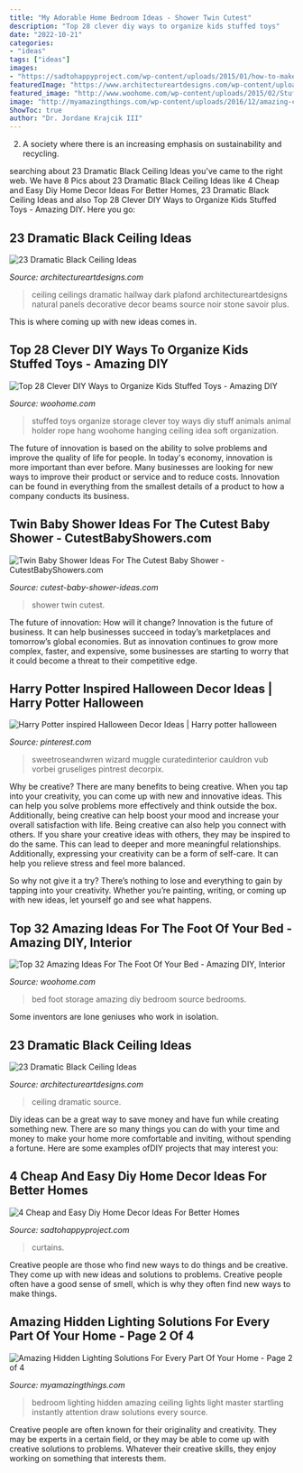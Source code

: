 ```yaml
---
title: "My Adorable Home Bedroom Ideas - Shower Twin Cutest"
description: "Top 28 clever diy ways to organize kids stuffed toys"
date: "2022-10-21"
categories:
- "ideas"
tags: ["ideas"]
images:
- "https://sadtohappyproject.com/wp-content/uploads/2015/01/how-to-make-no-sew-curtains-out-of-sheets.jpg"
featuredImage: "https://www.architectureartdesigns.com/wp-content/uploads/2013/11/260.jpg"
featured_image: "http://www.woohome.com/wp-content/uploads/2015/02/Stuffed-Toy-Storage-woohome-7.jpg"
image: "http://myamazingthings.com/wp-content/uploads/2016/12/amazing-ceiling-lights-for-bedroom-master-bedroom-ceiling-light-1024x647.jpg"
ShowToc: true
author: "Dr. Jordane Krajcik III"
---
```



2. A society where there is an increasing emphasis on sustainability and recycling. 

	

		
searching about 23 Dramatic Black Ceiling Ideas you've came to the right web. We have 8 Pics about 23 Dramatic Black Ceiling Ideas like 4 Cheap and Easy Diy Home Decor Ideas For Better Homes, 23 Dramatic Black Ceiling Ideas and also Top 28 Clever DIY Ways to Organize Kids Stuffed Toys - Amazing DIY. Here you go:
		
    
## 23 Dramatic Black Ceiling Ideas

<img loading=lazy src="https://www.architectureartdesigns.com/wp-content/uploads/2013/11/260.jpg" onerror="this.onerror=null;this.src='https://tse2.mm.bing.net/th?id=OIP.TNMM8-nYIVrGsGMkxI1NGwAAAA&amp;pid=15.1';" alt="23 Dramatic Black Ceiling Ideas">

_Source: architectureartdesigns.com_

>ceiling ceilings dramatic hallway dark plafond architectureartdesigns natural panels decorative decor beams source noir stone savoir plus. 

	

This is where coming up with new ideas comes in.

    
## Top 28 Clever DIY Ways To Organize Kids Stuffed Toys - Amazing DIY

<img loading=lazy src="http://www.woohome.com/wp-content/uploads/2015/02/Stuffed-Toy-Storage-woohome-7.jpg" onerror="this.onerror=null;this.src='https://tse3.mm.bing.net/th?id=OIP.BLjQGqGTrlIQurMdaOj25wHaLG&amp;pid=15.1';" alt="Top 28 Clever DIY Ways to Organize Kids Stuffed Toys - Amazing DIY">

_Source: woohome.com_

>stuffed toys organize storage clever toy ways diy stuff animals animal holder rope hang woohome hanging ceiling idea soft organization. 

	

The future of innovation is based on the ability to solve problems and improve the quality of life for people. In today's economy, innovation is more important than ever before. Many businesses are looking for new ways to improve their product or service and to reduce costs. Innovation can be found in everything from the smallest details of a product to how a company conducts its business.

    
## Twin Baby Shower Ideas For The Cutest Baby Shower - CutestBabyShowers.com

<img loading=lazy src="http://www.cutest-baby-shower-ideas.com/images/twinballoons.jpg" onerror="this.onerror=null;this.src='https://tse2.mm.bing.net/th?id=OIP.V2K2CiONR4uMhyGHaynYRgHaLH&amp;pid=15.1';" alt="Twin Baby Shower Ideas For The Cutest Baby Shower - CutestBabyShowers.com">

_Source: cutest-baby-shower-ideas.com_

>shower twin cutest. 

	

The future of innovation: How will it change?
Innovation is the future of business. It can help businesses succeed in today’s marketplaces and tomorrow’s global economies. But as innovation continues to grow more complex, faster, and expensive, some businesses are starting to worry that it could become a threat to their competitive edge.

    
## Harry Potter Inspired Halloween Decor Ideas | Harry Potter Halloween

<img loading=lazy src="https://i.pinimg.com/736x/88/90/d5/8890d53edc32f2dae5bad5a43fcce42b.jpg" onerror="this.onerror=null;this.src='https://tse1.mm.bing.net/th?id=OIP.vwnQ1rluNGr11yRqIhYyTQHaLH&amp;pid=15.1';" alt="Harry Potter inspired Halloween Decor Ideas | Harry potter halloween">

_Source: pinterest.com_

>sweetroseandwren wizard muggle curatedinterior cauldron vub vorbei gruseliges pintrest decorpix. 

	

Why be creative?
There are many benefits to being creative. When you tap into your creativity, you can come up with new and innovative ideas. This can help you solve problems more effectively and think outside the box. Additionally, being creative can help boost your mood and increase your overall satisfaction with life.
Being creative can also help you connect with others. If you share your creative ideas with others, they may be inspired to do the same. This can lead to deeper and more meaningful relationships. Additionally, expressing your creativity can be a form of self-care. It can help you relieve stress and feel more balanced.

So why not give it a try? There’s nothing to lose and everything to gain by tapping into your creativity. Whether you’re painting, writing, or coming up with new ideas, let yourself go and see what happens.

    
## Top 32 Amazing Ideas For The Foot Of Your Bed - Amazing DIY, Interior

<img loading=lazy src="http://www.woohome.com/wp-content/uploads/2016/01/foot-of-the-bed-21.jpg" onerror="this.onerror=null;this.src='https://tse1.mm.bing.net/th?id=OIP.WdG3WzhjuZzG9Tv89AyU5AHaLK&amp;pid=15.1';" alt="Top 32 Amazing Ideas For The Foot Of Your Bed - Amazing DIY, Interior">

_Source: woohome.com_

>bed foot storage amazing diy bedroom source bedrooms. 

	

Some inventors are lone geniuses who work in isolation.

    
## 23 Dramatic Black Ceiling Ideas

<img loading=lazy src="https://www.architectureartdesigns.com/wp-content/uploads/2013/11/1617-630x472.jpg" onerror="this.onerror=null;this.src='https://tse2.mm.bing.net/th?id=OIP.ubrSN3hIQDQyrDjM7RazugHaFj&amp;pid=15.1';" alt="23 Dramatic Black Ceiling Ideas">

_Source: architectureartdesigns.com_

>ceiling dramatic source. 

	

Diy ideas can be a great way to save money and have fun while creating something new. There are so many things you can do with your time and money to make your home more comfortable and inviting, without spending a fortune. Here are some examples ofDIY projects that may interest you: 

    
## 4 Cheap And Easy Diy Home Decor Ideas For Better Homes

<img loading=lazy src="https://sadtohappyproject.com/wp-content/uploads/2015/01/how-to-make-no-sew-curtains-out-of-sheets.jpg" onerror="this.onerror=null;this.src='https://tse1.mm.bing.net/th?id=OIP.Ge-sjIBomUzGjLC-wH9ZIwHaKv&amp;pid=15.1';" alt="4 Cheap and Easy Diy Home Decor Ideas For Better Homes">

_Source: sadtohappyproject.com_

>curtains. 

	

Creative people are those who find new ways to do things and be creative. They come up with new ideas and solutions to problems. Creative people often have a good sense of smell, which is why they often find new ways to make things.

    
## Amazing Hidden Lighting Solutions For Every Part Of Your Home - Page 2 Of 4

<img loading=lazy src="http://myamazingthings.com/wp-content/uploads/2016/12/amazing-ceiling-lights-for-bedroom-master-bedroom-ceiling-light-1024x647.jpg" onerror="this.onerror=null;this.src='https://tse1.mm.bing.net/th?id=OIP.rxQw33Dh0d4yd1SFBS5JVwHaEr&amp;pid=15.1';" alt="Amazing Hidden Lighting Solutions For Every Part Of Your Home - Page 2 of 4">

_Source: myamazingthings.com_

>bedroom lighting hidden amazing ceiling lights light master startling instantly attention draw solutions every source. 

	

Creative people are often known for their originality and creativity. They may be experts in a certain field, or they may be able to come up with creative solutions to problems. Whatever their creative skills, they enjoy working on something that interests them.

